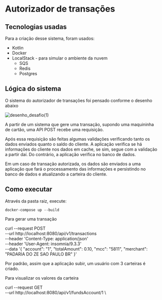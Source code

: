 # Autorizador de transações

## Tecnologias usadas

Para a criação desse sistema, foram usados:
- Kotlin
- Docker
- LocalStack - para simular o ambiente da nuvem
  - SQS
  - Redis
  - Postgres


## Lógica do sistema

O sistema do autorizador de transações foi pensado conforme o desenho abaixo

![desenho_desafio(1)](https://github.com/user-attachments/assets/6fd8f5bc-f50b-448d-bd7b-418acd6d29f1)



A partir de um sistema que gere uma transação, supondo uma maquininha de cartão, uma API POST recebe uma requisição.

Após essa requisição são feitas algumas validações verificando tanto os dados enviados quanto o saldo do cliente. A aplicação verifica se há informações do cliente nos dados em cache, se sim, segue com a validação a partir daí.
Do contrário, a aplicação verifica no banco de dados.

Em um caso de transação autorizada, os dados são enviados a uma aplicação que fará o processamento das informações  e persistindo no banco de dados e atualizando a carteira do cliente.

## Como executar
Através da pasta raiz, execute:

`docker-compose up --build`

Para gerar uma transação

curl --request POST \
  --url http://localhost:8080/api/v1/transactions \
  --header 'Content-Type: application/json' \
  --header 'User-Agent: insomnia/9.3.3' \
  --data '{
	"account": "1",
	"totalAmount": 0.10,
	"mcc": "5811",
	"merchant": "PADARIA DO ZE               SAO PAULO BR"
}'

Por padrão, assim que a aplicação subir, um usuário com 3 carteiras é criado.

Para visualizar os valores da carteira

curl --request GET \
--url http://localhost:8080/api/v1/fundsAccount/1 \
